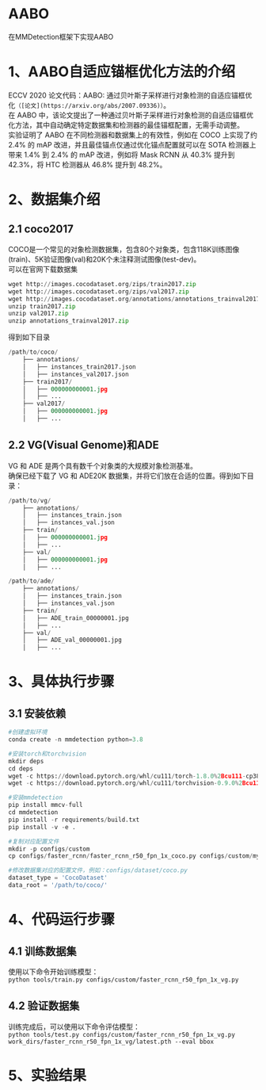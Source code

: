 # AABO
在MMDetection框架下实现AABO
# 1、AABO自适应锚框优化方法的介绍
ECCV 2020 论文代码：AABO: 通过贝叶斯子采样进行对象检测的自适应锚框优化`（[论文](https://arxiv.org/abs/2007.09336)）`。<br>在 AABO 中，该论文提出了一种通过贝叶斯子采样进行对象检测的自适应锚框优化方法，其中自动确定特定数据集和检测器的最佳锚框配置，无需手动调整。<br>实验证明了 AABO 在不同检测器和数据集上的有效性，例如在 COCO 上实现了约 2.4% 的 mAP 改进，并且最佳锚点仅通过优化锚点配置就可以在 SOTA 检测器上带来 1.4% 到 2.4% 的 mAP 改进，例如将 Mask RCNN 从 40.3% 提升到 42.3%，将 HTC 检测器从 46.8% 提升到 48.2%。
# 2、数据集介绍
## 2.1 coco2017
COCO是一个常见的对象检测数据集，包含80个对象类，包含118K训练图像(train)、5K验证图像(val)和20K个未注释测试图像(test-dev)。<br>可以在官网下载数据集<br>
```python
wget http://images.cocodataset.org/zips/train2017.zip
wget http://images.cocodataset.org/zips/val2017.zip
wget http://images.cocodataset.org/annotations/annotations_trainval2017.zip
unzip train2017.zip
unzip val2017.zip
unzip annotations_trainval2017.zip
```
得到如下目录<br>
```python
/path/to/coco/
    ├── annotations/
    │   ├── instances_train2017.json
    │   ├── instances_val2017.json
    ├── train2017/
    │   ├── 000000000001.jpg
    │   ├── ...
    ├── val2017/
    │   ├── 000000000001.jpg
    │   ├── ...
```
## 2.2 VG(Visual Genome)和ADE
VG 和 ADE 是两个具有数千个对象类的大规模对象检测基准。<br>确保已经下载了 VG 和 ADE20K 数据集，并将它们放在合适的位置。得到如下目录：<br>
```python
/path/to/vg/
    ├── annotations/
    │   ├── instances_train.json
    │   ├── instances_val.json
    ├── train/
    │   ├── 000000000001.jpg
    │   ├── ...
    ├── val/
    │   ├── 000000000001.jpg
    │   ├── ...

/path/to/ade/
    ├── annotations/
    │   ├── instances_train.json
    │   ├── instances_val.json
    ├── train/
    │   ├── ADE_train_00000001.jpg
    │   ├── ...
    ├── val/
    │   ├── ADE_val_00000001.jpg
    │   ├── ...
```
# 3、具体执行步骤
## 3.1 安装依赖
```python
#创建虚拟环境
conda create -n mmdetection python=3.8

#安装torch和torchvision
mkdir deps
cd deps
wget -c https://download.pytorch.org/whl/cu111/torch-1.8.0%2Bcu111-cp38-cp38-linux_x86_64.whl
wget -c https://download.pytorch.org/whl/cu111/torchvision-0.9.0%2Bcu111-cp38-cp38-linux_x86_64.whl

#安装mmdetection
pip install mmcv-full
cd mmdetection
pip install -r requirements/build.txt
pip install -v -e .

#复制对应配置文件
mkdir -p configs/custom
cp configs/faster_rcnn/faster_rcnn_r50_fpn_1x_coco.py configs/custom/my_faster_rcnn_r50_fpn_1x_coco.py

#修改数据集对应的配置文件，例如：configs/dataset/coco.py
dataset_type = 'CocoDataset'
data_root = '/path/to/coco/'
```
# 4、代码运行步骤
## 4.1 训练数据集
使用以下命令开始训练模型：<br>
`python tools/train.py configs/custom/faster_rcnn_r50_fpn_1x_vg.py`
## 4.2 验证数据集
训练完成后，可以使用以下命令评估模型：<br>
`python tools/test.py configs/custom/faster_rcnn_r50_fpn_1x_vg.py work_dirs/faster_rcnn_r50_fpn_1x_vg/latest.pth --eval bbox`
# 5、实验结果
